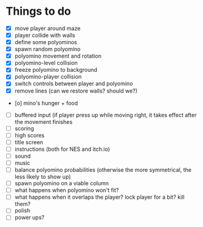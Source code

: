 # Things to do

- [x] move player around maze
- [x] player collide with walls
- [x] define some polyominos
- [x] spawn random polyomino
- [x] polyomino movement and rotation
- [x] polyomino-level collision
- [x] freeze polyomino to background
- [x] polyomino-player collision
- [x] switch controls between player and polyomino
- [x] remove lines (can we restore walls? should we?)
- [o] mino's hunger + food
- [ ] buffered input (if player press up while moving right, it takes effect after the movement finishes
- [ ] scoring
- [ ] high scores
- [ ] title screen
- [ ] instructions (both for NES and itch.io)
- [ ] sound
- [ ] music
- [ ] balance polyomino probabilities (otherwise the more symmetrical, the less likely to show up)
- [ ] spawn polyomino on a viable column
- [ ] what happens when polyomino won't fit?
- [ ] what happens when it overlaps the player? lock player for a bit? kill them?
- [ ] polish
- [ ] power ups?
